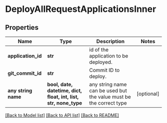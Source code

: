 # DeployAllRequestApplicationsInner


## Properties
Name | Type | Description | Notes
------------ | ------------- | ------------- | -------------
**application_id** | **str** | id of the application to be deployed. | 
**git_commit_id** | **str** | Commit ID to deploy. | 
**any string name** | **bool, date, datetime, dict, float, int, list, str, none_type** | any string name can be used but the value must be the correct type | [optional]

[[Back to Model list]](../README.md#documentation-for-models) [[Back to API list]](../README.md#documentation-for-api-endpoints) [[Back to README]](../README.md)


